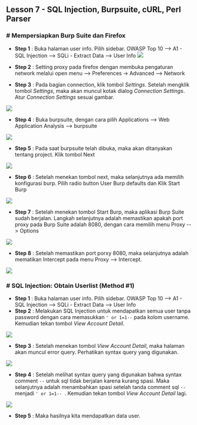 Lesson 7 - SQL Injection, Burpsuite, cURL, Perl Parser
-------

### # Mempersiapkan Burp Suite dan Firefox

- **Step 1** : Buka halaman user info. Pilih sidebar. OWASP Top 10 --> A1 - SQL Injection --> SQLi - Extract Data --> User Info
![](/assets/VirtualBox_kali_19_12_2017_03_01_34.png)


-  **Step 2** : Setting proxy pada firefox dengan membuka pengaturan network melalui open menu --> Preferences -> Advanced --> Network

- **Step 3** : Pada bagian connection, klik tombol _Settings_. Setelah mengklik tombol _Settings_, maka akan muncul kotak dialog _Connection Settings_. Atur _Connection Settings_ sesuai gambar.

![](/assets/VirtualBox_kali_19_12_2017_16_06_35.png)

- **Step 4** : Buka burpsuite, dengan cara pilih Applications --> Web Application Analysis --> burpsuite

![](/assets/VirtualBox_kali_19_12_2017_16_10_12.png)


 - **Step 5** : Pada saat burpsuite telah dibuka, maka akan ditanyakan tentang project. Klik tombol Next 
 
 ![](/assets/VirtualBox_kali_19_12_2017_16_24_51.png)
 
 - **Step 6** : Setelah menekan tombol next, maka selanjutnya ada memilih konfigurasi burp. Pilih radio button User Burp defaults dan Klik Start Burp
 
 ![](/assets/VirtualBox_kali_19_12_2017_16_26_28.png)
 
 - **Step 7** : Setelah menekan tombol Start Burp, maka aplikasi Burp Suite sudah berjalan. Langkah selanjutnya adalah memastikan apakah port proxy pada Burp Suite adalah 8080, dengan cara memilih menu Proxy --> Options
 
 ![](/assets/VirtualBox_kali_19_12_2017_16_31_58.png)
 
 - **Step 8** : Setelah memastikan port porxy 8080, maka selanjutnya adalah mematikan Intercept pada menu Proxy --> Intercept.
 
 ![](/assets/VirtualBox_kali_19_12_2017_16_34_07.png)
 
 
 ### # SQL Injection: Obtain Userlist (Method #1)
 - **Step 1** : Buka halaman user info. Pilih sidebar. OWASP Top 10 --> A1 - SQL Injection --> SQLi - Extract Data --> User Info
 - **Step 2** : Melakukan SQL Injection untuk mendapatkan semua user tanpa password dengan cara memasukkan `' or 1=1--` pada kolom username. Kemudian tekan tombol _View Account Detail_.
 
 ![](/assets/VirtualBox_kali_19_12_2017_16_51_37.png)
 
 - **Step 3** : Setelah menekan tombol _View Account Detail_, maka halaman akan muncul error query. Perhatikan syntax query yang digunakan. 
 
 ![](/assets/VirtualBox_kali_19_12_2017_16_42_33.png)
 
 - **Step 4** : Setelah melihat syntax query yang digunakan bahwa syntax comment `--` untuk sql tidak berjalan karena kurang spasi. Maka selanjutnya adalah menambahkan spasi setelah tanda comment sql `--` menjadi `' or 1=1-- `. Kemudian tekan tombol _View Account Detail_ lagi.
 
 ![](/assets/VirtualBox_kali_19_12_2017_16_52_52.png)
 
 
 - **Step 5** : Maka hasilnya kita mendapatkan data user.
 
 


